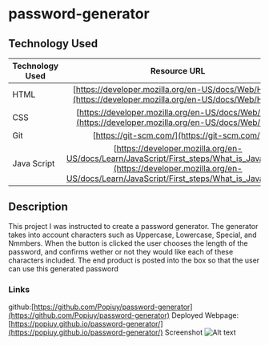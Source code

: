 # password-generator

## Technology Used 

| Technology Used         | Resource URL           | 
| ------------- |:-------------:| 
| HTML    | [https://developer.mozilla.org/en-US/docs/Web/HTML](https://developer.mozilla.org/en-US/docs/Web/HTML) | 
| CSS     | [https://developer.mozilla.org/en-US/docs/Web/CSS](https://developer.mozilla.org/en-US/docs/Web/CSS)      |   
| Git | [https://git-scm.com/](https://git-scm.com/)     |   
| Java Script | [https://developer.mozilla.org/en-US/docs/Learn/JavaScript/First_steps/What_is_JavaScript](https://developer.mozilla.org/en-US/docs/Learn/JavaScript/First_steps/What_is_JavaScript)  |

## Description 
This project I was instructed to create a password generator. The generator takes into account characters such as Uppercase, Lowercase, Special, and Nmmbers.
When the button is clicked the user chooses the length of the password, and confirms wether or not they would like each of these characters included.
The end product is posted into the box so that the user can use this generated password

### Links
github:[https://github.com/Popiuy/password-generator](https://github.com/Popiuy/password-generator)
Deployed Webpage:[https://popiuy.github.io/password-generator/](https://popiuy.github.io/password-generator/)
Screenshot ![Alt text](/password-generator/assets/images/passwordgenerator-screenshot.png?raw=true "Password-Generator-screenshot")

